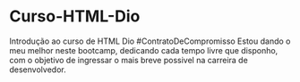 # Curso-HTML-Dio
Introdução ao curso de HTML Dio
#ContratoDeCompromisso
Estou dando o meu melhor neste bootcamp, dedicando cada tempo livre que disponho,
com o objetivo de ingressar o mais breve possivel na carreira de desenvolvedor.
